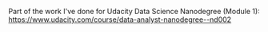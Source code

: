 Part of the work I've done for Udacity Data Science Nanodegree (Module 1):
https://www.udacity.com/course/data-analyst-nanodegree--nd002
